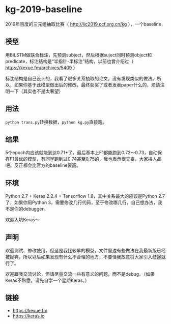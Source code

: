 # kg-2019-baseline
2019年百度的三元组抽取比赛（ http://lic2019.ccf.org.cn/kg ），一个baseline

## 模型
用BiLSTM做联合标注，先预测subject，然后根据suject同时预测object和predicate，标注结构是“半指针-半标注”结构，以前也曾介绍过（ https://kexue.fm/archives/5409 ）

标注结构是自己设计的，我看了很多关系抽取的论文，没有发现类似的做法。所以，如果你基于此模型做出后的修改，最终获奖了或者发表paper什么的，烦请注明一下（其实也不是太奢望）

## 用法
`python trans.py`转换数据，`python kg.py`直接跑。

## 结果
5个epoch内应该就能到达0.71+了，最后基本上F1都能跑到0.72～0.73，自动保存F1最优的模型，有同学跑到过0.74甚至0.75的，我也表示很无辜，大家拼人品吧。反正都会比官方的baseline要高。

## 环境
Python 2.7 + Keras 2.2.4 + Tensorflow 1.8，其中关系最大的应该是Python 2.7了，如果你用Python 3，需要修改几行代码，至于修改哪几行，自己想办法，我不是你的debugger。

欢迎入坑Keras～

## 声明
欢迎测试、修改使用，但这是我比较早的模型，文件里边有些做法在我最新版已经被抛弃，所以以后如果发现有什么不合理的地方，不要怪我故意将大家引入歧途就行了。

欢迎跟我交流讨论，但请尽量交流一些有意义的问题，而不是debug。（如果Keras不熟悉，请先自学一个星期Keras。）

## 链接

- https://kexue.fm
- https://keras.io
